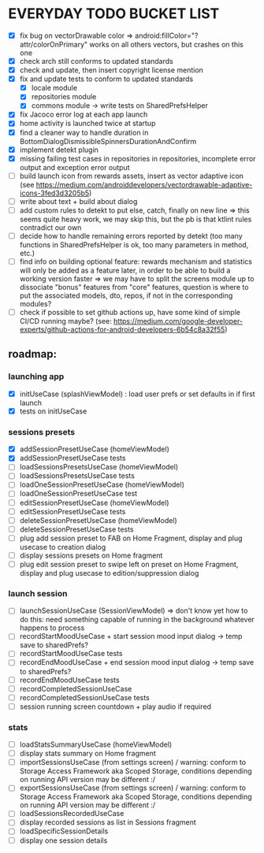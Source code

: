 # EVERYDAY TODO BUCKET LIST

- [x] fix bug on vectorDrawable color => android:fillColor="?attr/colorOnPrimary" works on all others vectors, but crashes on this one
- [x] check arch still conforms to updated standards
- [x] check and update, then insert copyright license mention
- [x] fix and update tests to conform to updated standards
  - [x] locale module
  - [x] repositories module
  - [x] commons module -> write tests on SharedPrefsHelper
- [x] fix Jacoco error log at each app launch
- [x] home activity is launched twice at startup
- [x] find a cleaner way to handle duration in BottomDialogDismissibleSpinnersDurationAndConfirm
- [x] implement detekt plugin
- [x] missing failing test cases in repositories in repositories, incomplete error output and exception error output
- [ ] build launch icon from rewards assets, insert as vector adaptive icon (see https://medium.com/androiddevelopers/vectordrawable-adaptive-icons-3fed3d3205b5)
- [ ] write about text + build about dialog
- [ ] add custom rules to detekt to put else, catch, finally on new line => this seems quite heavy work, we may skip this, but the pb is that ktlint rules contradict our own
- [ ] decide how to handle remaining errors reported by detekt (too many functions in SharedPrefsHelper is ok, too many parameters in method, etc.)
- [ ] find info on building optional feature: rewards mechanism and statistics will only be added as a feature later, in order to be able to build a working version faster => we may have to split the screens module up to dissociate "bonus" features from "core" features, question is where to put the associated models, dto, repos, if not in the corresponding modules?
- [ ] check if possible to set github actions up, have some kind of simple CI/CD running maybe? (see: https://medium.com/google-developer-experts/github-actions-for-android-developers-6b54c8a32f55)

##  roadmap:
### launching app
  - [x] initUseCase (splashViewModel) : load user prefs or set defaults in if first launch
  - [x] tests on initUseCase
### sessions presets
  - [x] addSessionPresetUseCase (homeViewModel)
  - [x] addSessionPresetUseCase tests
  - [ ] loadSessionsPresetsUseCase (homeViewModel)
  - [ ] loadSessionsPresetsUseCase tests
  - [ ] loadOneSessionPresetUseCase (homeViewModel)
  - [ ] loadOneSessionPresetUseCase test
  - [ ] editSessionPresetUseCase (homeViewModel)
  - [ ] editSessionPresetUseCase tests
  - [ ] deleteSessionPresetUseCase (homeViewModel)
  - [ ] deleteSessionPresetUseCase tests
  - [ ] plug add session preset to FAB on Home Fragment, display and plug usecase to creation dialog
  - [ ] display sessions presets on Home fragment
  - [ ] plug edit session preset to swipe left on preset on Home Fragment, display and plug usecase to edition/suppression dialog
### launch session
  - [ ] launchSessionUseCase (SessionViewModel) => don't know yet how to do this: need something capable of running in the background whatever happens to process
  - [ ] recordStartMoodUseCase + start session mood input dialog -> temp save to sharedPrefs?
  - [ ] recordStartMoodUseCase tests
  - [ ] recordEndMoodUseCase + end session mood input dialog -> temp save to sharedPrefs?
  - [ ] recordEndMoodUseCase tests
  - [ ] recordCompletedSessionUseCase
  - [ ] recordCompletedSessionUseCase tests
  - [ ] session running screen countdown + play audio if required
### stats
  - [ ] loadStatsSummaryUseCase (homeViewModel)
  - [ ] display stats summary on Home fragment
  - [ ] importSessionsUseCase (from settings screen) / warning: conform to Storage Access Framework aka Scoped Storage, conditions depending on running API version may be different :/
  - [ ] exportSessionsUseCase (from settings screen) / warning: conform to Storage Access Framework aka Scoped Storage, conditions depending on running API version may be different :/
  - [ ] loadSessionsRecordedUseCase
  - [ ] display recorded sessions as list in Sessions fragment
  - [ ] loadSpecificSessionDetails
  - [ ] display one session details
